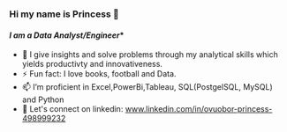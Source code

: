 ### Hi my name is Princess 👋
####  *I am a Data Analyst/Engineer**

- 🌱 I give insights and solve problems through my analytical skills which yields productivty and innovativeness. 
- ⚡ Fun fact: I love books, football and Data.
- 📫 I’m proficient in Excel,PowerBi,Tableau, SQL(PostgelSQL, MySQL) and Python
- 👯 Let's connect on linkedin: www.linkedin.com/in/ovuobor-princess-498999232

<!--
**Datagirlie/Datagirlie** is a ✨ _special_ ✨ repository because its `README.md` (this file) appears on your GitHub profile.

Here are some ideas to get you started:

- 🔭 I’m currently working on ...
- 🌱 I’m currently learning ...
- 👯 I’m looking to collaborate on ...
- 🤔 I’m looking for help with ...
- 💬 Ask me about ...
- 📫 How to reach me: ...
- 😄 Pronouns: ...
- ⚡ Fun fact: ...
-->
